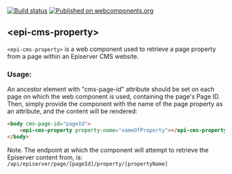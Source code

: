 [![Build status](https://travis-ci.org/AqoviaElements/epi-cms-property.svg?branch=master)](https://travis-ci.org/AqoviaElements/epi-cms-property)
[![Published on webcomponents.org](https://img.shields.io/badge/webcomponents.org-published-blue.svg)](https://www.webcomponents.org/element/AqoviaElements/epi-cms-property)

## &lt;epi-cms-property&gt;

`<epi-cms-property>` is a web component used to retrieve a page property from a page within an Episerver CMS website.

### Usage:

An ancestor element with "cms-page-id" attribute should be set on each page on which the web component is used, containing the page's Page ID.
Then, simply provide the component with the name of the page property as an attribute, and the content will be rendered:

```html
<body cms-page-id="pageId">
    <epi-cms-property property-name="nameOfProperty"></epi-cms-property>
</body>
```

Note. The endpoint at which the component will attempt to retrieve the Episerver content from, is:
`/api/episerver/page/[pageId]/property/[propertyName]`

